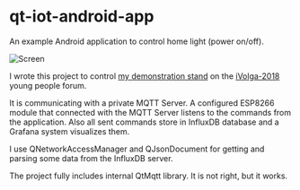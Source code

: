 # qt-iot-android-app

An example Android application to control home light (power on/off).

![Screen](screens/animated.gif)

I wrote this project to control [my demonstration stand](https://github.com/GRomR1/ivolga18-project) on the 
[iVolga-2018](http://ivolgaforum.ru/) young people forum.

It is communicating with a private MQTT Server. A configured ESP8266 module 
that connected with the MQTT Server listens to the commands from the application.
Also all sent commands store in InfluxDB database and a Grafana system 
visualizes them.

I use QNetworkAccessManager and QJsonDocument for getting and parsing some data 
from the InfluxDB server.

The project fully includes internal QtMqtt library. It is not right, but it works.
